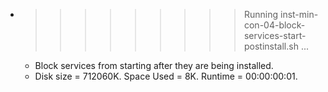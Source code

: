 * >>>>>>>>> Running inst-min-con-04-block-services-start-postinstall.sh ...
  * Block services from starting after they are being installed.
  * Disk size = 712060K. Space Used = 8K. Runtime = 00:00:00:01.
